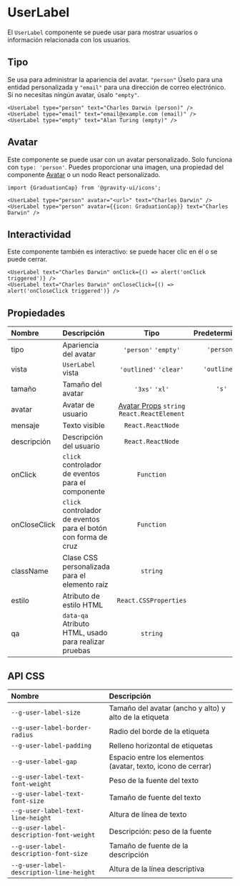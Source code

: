 # UserLabel

El `UserLabel` componente se puede usar para mostrar usuarios o información relacionada con los usuarios.

## Tipo

Se usa para administrar la apariencia del avatar. `"person"` Úselo para una entidad personalizada y `"email"` para una dirección de correo electrónico. Si no necesitas ningún avatar, úsalo `"empty"`.

<!--LANDING_BLOCK
<ExampleBlock
    code={`
<UserLabel type="person" text="Charles Darwin" />
<UserLabel type="email" text="email@example.com" />
<UserLabel type="empty" text="Alan Turing" />
`}
>
    <UIKit.UserLabel type="person" text="Charles Darwin" />
    <UIKit.UserLabel type="email" text="email@example.com" />
    <UIKit.UserLabel type="empty" text="Alan Turing" />
</ExampleBlock>
LANDING_BLOCK-->

<!--GITHUB_BLOCK-->

```tsx
<UserLabel type="person" text="Charles Darwin (person)" />
<UserLabel type="email" text="email@example.com (email)" />
<UserLabel type="empty" text="Alan Turing (empty)" />
```

<!--/GITHUB_BLOCK-->

## Avatar

Este componente se puede usar con un avatar personalizado. Solo funciona con `type: 'person'`. Puedes proporcionar una imagen, una propiedad del componente [Avatar](../Avatar/README.md) o un nodo React personalizado.

<!--LANDING_BLOCK
<ExampleBlock
    code={`
import {GraduationCap} from '@gravity-ui/icons';

<UserLabel type="person" avatar="<url>" text="Charles Darwin" />
<UserLabel type="person" avatar={{icon: GraduationCap}} text="Charles Darwin" />
`}
>
    <UIKit.UserLabel type="person" avatar="https://upload.wikimedia.org/wikipedia/commons/thumb/3/33/Charles_Darwin_by_Julia_Margaret_Cameron%2C_c._1868.jpg/193px-Charles_Darwin_by_Julia_Margaret_Cameron%2C_c._1868.jpg" text="Charles Darwin" />
    <UIKit.UserLabel type="person" avatar={{icon: '<svg xmlns="http://www.w3.org/2000/svg" width="16" height="16" fill="none" viewBox="0 0 16 16"><path fill="currentColor" fill-rule="evenodd" d="M6.836 3.202 1.74 5.386a.396.396 0 0 0 0 .728l5.096 2.184a2.5 2.5 0 0 0 .985.202h.358a2.5 2.5 0 0 0 .985-.202l5.096-2.184a.396.396 0 0 0 0-.728L9.164 3.202A2.5 2.5 0 0 0 8.179 3h-.358a2.5 2.5 0 0 0-.985.202ZM1.5 7.642l1.5.644v3.228a2 2 0 0 0 1.106 1.789l.806.403a7 7 0 0 0 6.193.033l.909-.442a2 2 0 0 0 1.125-1.798V8.226l1.712-.734a1.896 1.896 0 0 0 0-3.484L9.755 1.823A4 4 0 0 0 8.179 1.5h-.358a4 4 0 0 0-1.576.323L1.15 4.008A1.896 1.896 0 0 0 0 5.75v4.5a.75.75 0 0 0 1.5 0V7.643Zm3 3.872V8.929l1.745.748A4 4 0 0 0 7.821 10h.358a4 4 0 0 0 1.576-.323l1.884-.808v2.63a.5.5 0 0 1-.282.45l-.909.442a5.5 5.5 0 0 1-4.865-.027l-.807-.403a.5.5 0 0 1-.276-.447Z" clip-rule="evenodd"/></svg>'}} text="Charles Darwin" />
</ExampleBlock>
LANDING_BLOCK-->

<!--GITHUB_BLOCK-->

```tsx
import {GraduationCap} from '@gravity-ui/icons';

<UserLabel type="person" avatar="<url>" text="Charles Darwin" />
<UserLabel type="person" avatar={{icon: GraduationCap}} text="Charles Darwin" />
```

<!--/GITHUB_BLOCK-->

## Interactividad

Este componente también es interactivo: se puede hacer clic en él o se puede cerrar.

<!--LANDING_BLOCK
<ExampleBlock
    code={`
<UserLabel text="Charles Darwin" onClick={() => alert('onClick triggered')} />
<UserLabel text="Charles Darwin" onCloseClick={() => alert('onCloseClick triggered')} />
`}
>
    <UIKit.UserLabel text="Charles Darwin" onClick={() => alert('onClick triggered')} />
    <UIKit.UserLabel text="Charles Darwin" onCloseClick={() => alert('onCloseClick triggered')} />
</ExampleBlock>
LANDING_BLOCK-->

<!--GITHUB_BLOCK-->

```tsx
<UserLabel text="Charles Darwin" onClick={() => alert('onClick triggered')} />
<UserLabel text="Charles Darwin" onCloseClick={() => alert('onCloseClick triggered')} />
```

<!--/GITHUB_BLOCK-->

## Propiedades

| Nombre       | Descripción                                                    |                                     Tipo                                     | Predeterminado |
| :----------- | :------------------------------------------------------------- | :--------------------------------------------------------------------------: | :------------: |
| tipo         | Apariencia del avatar                                          |                             `'person'` `'empty'`                             |   `'person'`   |
| vista        | `UserLabel` vista                                              |                            `'outlined'` `'clear'`                            |  `'outlined'`  |
| tamaño       | Tamaño del avatar                                              |                                `'3xs'` `'xl'`                                |     `'s'`      |
| avatar       | Avatar de usuario                                              | [Avatar Props](../Avatar/README.md#properties) `string` `React.ReactElement` |                |
| mensaje      | Texto visible                                                  |                              `React.ReactNode`                               |                |
| descripción  | Descripción del usuario                                        |                              `React.ReactNode`                               |                |
| onClick      | `click` controlador de eventos para el componente              |                                  `Function`                                  |                |
| onCloseClick | `click` controlador de eventos para el botón con forma de cruz |                                  `Function`                                  |                |
| className    | Clase CSS personalizada para el elemento raíz                  |                                   `string`                                   |                |
| estilo       | Atributo de estilo HTML                                        |                            `React.CSSProperties`                             |                |
| qa           | `data-qa` Atributo HTML, usado para realizar pruebas           |                                   `string`                                   |                |

## API CSS

| Nombre                                   | Descripción                                                  |
| :--------------------------------------- | :----------------------------------------------------------- |
| `--g-user-label-size`                    | Tamaño del avatar (ancho y alto) y alto de la etiqueta       |
| `--g-user-label-border-radius`           | Radio del borde de la etiqueta                               |
| `--g-user-label-padding`                 | Relleno horizontal de etiquetas                              |
| `--g-user-label-gap`                     | Espacio entre los elementos (avatar, texto, icono de cerrar) |
| `--g-user-label-text-font-weight`        | Peso de la fuente del texto                                  |
| `--g-user-label-text-font-size`          | Tamaño de fuente del texto                                   |
| `--g-user-label-text-line-height`        | Altura de línea de texto                                     |
| `--g-user-label-description-font-weight` | Descripción: peso de la fuente                               |
| `--g-user-label-description-font-size`   | Tamaño de fuente de la descripción                           |
| `--g-user-label-description-line-height` | Altura de la línea descriptiva                               |
